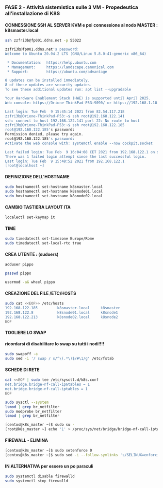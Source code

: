 ### FASE 2 - Attività sistemistica sulle 3 VM - Propedeutica all’installazione di K8S

#### CONNESSIONE SSH AL SERVER KVM e poi connessione al nodo MASTER : k8smaster.local 

```bash
ssh zzfri3b@fp001.ddns.net -p 55022

zzfri3b@fp001.ddns.net's password: 
Welcome to Ubuntu 20.04.2 LTS (GNU/Linux 5.8.0-41-generic x86_64)

 * Documentation:  https://help.ubuntu.com
 * Management:     https://landscape.canonical.com
 * Support:        https://ubuntu.com/advantage

8 updates can be installed immediately.
8 of these updates are security updates.
To see these additional updates run: apt list --upgradable

Your Hardware Enablement Stack (HWE) is supported until April 2025.
Web console: https://Orione-ThinkPad-P53:9090/ or https://192.168.1.10:9090/

Last login: Tue Feb  9 15:45:14 2021 from 82.54.117.218
zzfri3b@Orione-ThinkPad-P53:~$ ssh root@192.168.122.141
ssh: connect to host 192.168.122.141 port 22: No route to host
zzfri3b@Orione-ThinkPad-P53:~$ ssh root@192.168.122.185
root@192.168.122.185's password:
Permission denied, please try again.
root@192.168.122.185's password: 
Activate the web console with: systemctl enable --now cockpit.socket

Last failed login: Tue Feb  9 16:04:08 CET 2021 from 192.168.122.1 on ssh:notty
There was 1 failed login attempt since the last successful login.
Last login: Tue Feb  9 15:48:52 2021 from 192.168.122.1
[root@localhost ~]
```

#### DEFINIZIONE DELL'HOSTNAME

```bash
sudo hostnamectl set-hostname k8smaster.local
sudo hostnamectl set-hostname k8snode01.local
sudo hostnamectl set-hostname k8snode02.local
```

#### CAMBIO TASTIERA LAYOUT ITA

```bash
localectl set-keymap it
```

#### TIME 

```bash
sudo timedatectl set-timezone Europe/Rome
sudo timedatectl set-local-rtc true
```

#### CREA UTENTE : (sudoers)

```bash
adduser pippo

passwd pippo

usermod -aG wheel pippo
```

#### CREAZIONE DEL FILE /ETC/HOSTS ####

```bash
sudo cat <<EOF>> /etc/hosts
192.168.122.185         k8smaster.local     k8smaster
192.168.122.8	        k8snode01.local     k8snode1
192.168.122.213         k8snode02.local     k8snode2
EOF
```

#### TOGLIERE LO SWAP

#### ricordarsi di disabilitare lo swap su tutti i nodi!!!!

```bash
sudo swapoff -a
sudo sed -i '/ swap / s/^\(.*\)$/#\1/g' /etc/fstab
```


#### SCHEDE DI RETE

```bash
cat <<EOF | sudo tee /etc/sysctl.d/k8s.conf
net.bridge.bridge-nf-call-ip6tables = 1
net.bridge.bridge-nf-call-iptables = 1
EOF

sudo sysctl --system
lsmod | grep br_netfilter
sudo modprobe br_netfilter
lsmod | grep br_netfilter

[centos@k8s_master ~]$ sudo su -
[root@k8s_master ~] echo '1' > /proc/sys/net/bridge/bridge-nf-call-iptables
```


#### FIREWALL - ELIMINA

```bash
[centos@k8s_master ~]$ sudo setenforce 0
[centos@k8s_master ~]$ sudo sed -i --follow-symlinks 's/SELINUX=enforcing/SELINUX=disabled/g' /etc/sysconfig/selinux
```


#### IN ALTERNATIVA per essere un po paraculi

```bash
sudo systemctl disable firewalld
sudo systemctl stop firewalld
```

